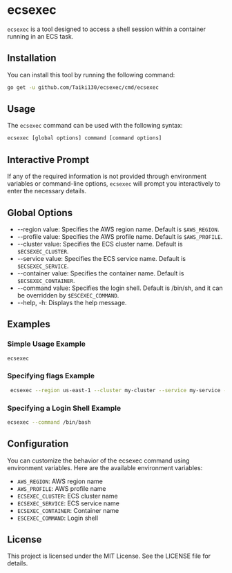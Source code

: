 # ecsexec
`ecsexec` is a tool designed to access a shell session within a container running in an ECS task.

## Installation
You can install this tool by running the following command:

```bash
go get -u github.com/Taiki130/ecsexec/cmd/ecsexec
```

## Usage
The `ecsexec` command can be used with the following syntax:

```bash
ecsexec [global options] command [command options]
```

## Interactive Prompt
If any of the required information is not provided through environment variables or command-line options, `ecsexec` will prompt you interactively to enter the necessary details.

## Global Options
- --region value: Specifies the AWS region name. Default is `$AWS_REGION`.
- --profile value: Specifies the AWS profile name. Default is `$AWS_PROFILE`.
- --cluster value: Specifies the ECS cluster name. Default is `$ECSEXEC_CLUSTER`.
- --service value: Specifies the ECS service name. Default is `$ECSEXEC_SERVICE`.
- --container value: Specifies the container name. Default is `$ECSEXEC_CONTAINER`.
- --command value: Specifies the login shell. Default is /bin/sh, and it can be overridden by `$ESCEXEC_COMMAND`.
- --help, -h: Displays the help message.

## Examples
### Simple Usage Example

```bash
ecsexec
```

### Specifying flags Example
```bash
 ecsexec --region us-east-1 --cluster my-cluster --service my-service --container my-container
```

### Specifying a Login Shell Example
```bash
ecsexec --command /bin/bash
```

## Configuration
You can customize the behavior of the ecsexec command using environment variables. Here are the available environment variables:

- `AWS_REGION`: AWS region name
- `AWS_PROFILE`: AWS profile name
- `ECSEXEC_CLUSTER`: ECS cluster name
- `ECSEXEC_SERVICE`: ECS service name
- `ECSEXEC_CONTAINER`: Container name
- `ESCEXEC_COMMAND`: Login shell

## License
This project is licensed under the MIT License. See the LICENSE file for details.
